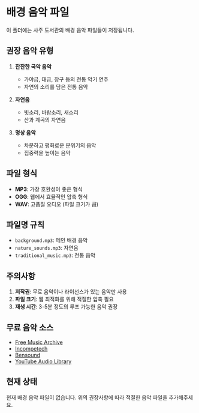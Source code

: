 # 배경 음악 파일

이 폴더에는 사주 도서관의 배경 음악 파일들이 저장됩니다.

## 권장 음악 유형

1. **잔잔한 국악 음악**
   - 가야금, 대금, 장구 등의 전통 악기 연주
   - 자연의 소리를 담은 전통 음악

2. **자연음**
   - 빗소리, 바람소리, 새소리
   - 산과 계곡의 자연음

3. **명상 음악**
   - 차분하고 평화로운 분위기의 음악
   - 집중력을 높이는 음악

## 파일 형식

- **MP3**: 가장 호환성이 좋은 형식
- **OGG**: 웹에서 효율적인 압축 형식
- **WAV**: 고품질 오디오 (파일 크기가 큼)

## 파일명 규칙

- `background.mp3`: 메인 배경 음악
- `nature_sounds.mp3`: 자연음
- `traditional_music.mp3`: 전통 음악

## 주의사항

1. **저작권**: 무료 음악이나 라이선스가 있는 음악만 사용
2. **파일 크기**: 웹 최적화를 위해 적절한 압축 필요
3. **재생 시간**: 3-5분 정도의 루프 가능한 음악 권장

## 무료 음악 소스

- [Free Music Archive](https://freemusicarchive.org/)
- [Incompetech](https://incompetech.com/)
- [Bensound](https://www.bensound.com/)
- [YouTube Audio Library](https://www.youtube.com/audiolibrary)

## 현재 상태

현재 배경 음악 파일이 없습니다. 위의 권장사항에 따라 적절한 음악 파일을 추가해주세요.


